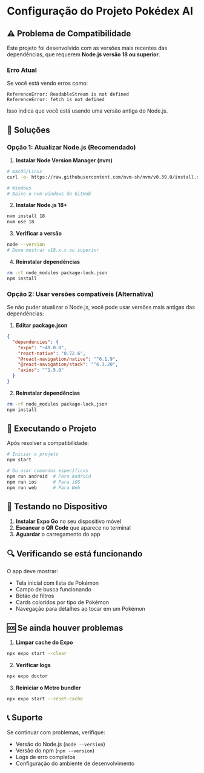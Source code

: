 # Configuração do Projeto Pokédex AI

## ⚠️ Problema de Compatibilidade

Este projeto foi desenvolvido com as versões mais recentes das dependências, que requerem **Node.js versão 18 ou superior**. 

### Erro Atual
Se você está vendo erros como:
```
ReferenceError: ReadableStream is not defined
ReferenceError: fetch is not defined
```

Isso indica que você está usando uma versão antiga do Node.js.

## 🔧 Soluções

### Opção 1: Atualizar Node.js (Recomendado)

1. **Instalar Node Version Manager (nvm)**
```bash
# macOS/Linux
curl -o- https://raw.githubusercontent.com/nvm-sh/nvm/v0.39.0/install.sh | bash

# Windows
# Baixe o nvm-windows do GitHub
```

2. **Instalar Node.js 18+**
```bash
nvm install 18
nvm use 18
```

3. **Verificar a versão**
```bash
node --version
# Deve mostrar v18.x.x ou superior
```

4. **Reinstalar dependências**
```bash
rm -rf node_modules package-lock.json
npm install
```

### Opção 2: Usar versões compatíveis (Alternativa)

Se não puder atualizar o Node.js, você pode usar versões mais antigas das dependências:

1. **Editar package.json**
```json
{
  "dependencies": {
    "expo": "~49.0.0",
    "react-native": "0.72.6",
    "@react-navigation/native": "^6.1.9",
    "@react-navigation/stack": "^6.3.20",
    "axios": "^1.5.0"
  }
}
```

2. **Reinstalar dependências**
```bash
rm -rf node_modules package-lock.json
npm install
```

## 🚀 Executando o Projeto

Após resolver a compatibilidade:

```bash
# Iniciar o projeto
npm start

# Ou usar comandos específicos
npm run android  # Para Android
npm run ios      # Para iOS
npm run web      # Para Web
```

## 📱 Testando no Dispositivo

1. **Instalar Expo Go** no seu dispositivo móvel
2. **Escanear o QR Code** que aparece no terminal
3. **Aguardar** o carregamento do app

## 🔍 Verificando se está funcionando

O app deve mostrar:
- Tela inicial com lista de Pokémon
- Campo de busca funcionando
- Botão de filtros
- Cards coloridos por tipo de Pokémon
- Navegação para detalhes ao tocar em um Pokémon

## 🆘 Se ainda houver problemas

1. **Limpar cache do Expo**
```bash
npx expo start --clear
```

2. **Verificar logs**
```bash
npx expo doctor
```

3. **Reiniciar o Metro bundler**
```bash
npx expo start --reset-cache
```

## 📞 Suporte

Se continuar com problemas, verifique:
- Versão do Node.js (`node --version`)
- Versão do npm (`npm --version`)
- Logs de erro completos
- Configuração do ambiente de desenvolvimento 
